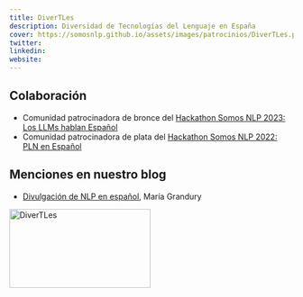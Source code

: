 ```yaml
---
title: DiverTLes
description: Diversidad de Tecnologías del Lenguaje en España
cover: https://somosnlp.github.io/assets/images/patrocinios/DiverTLes.png
twitter: 
linkedin:
website: 
---
```


## Colaboración

- Comunidad patrocinadora de bronce del [Hackathon Somos NLP 2023: Los LLMs hablan Español](/hackathon)
- Comunidad patrocinadora de plata del [Hackathon Somos NLP 2022: PLN en Español](/blog/hackathon-2022)

## Menciones en nuestro blog

- [Divulgación de NLP en español](https://somosnlp.org/blog/divulgacion-nlp-es), María Grandury

<div class="flex justify-center">
    <img alt="DiverTLes" width="250" height="140" 
    src="https://somosnlp.github.io/assets/images/patrocinios/DiverTLes.png" />
</div>
